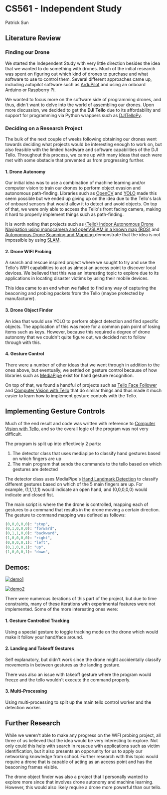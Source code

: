 # CS561 - Independent Study 
Patrick Sun

## Literature Review
### Finding our Drone
We started the Independent Study with very little direction besides the idea that we wanted to do 
something with drones. Much of the initial research was spent on figuring out which kind of drones
to purchase and what software to use to control them. Several different approaches came up, including 
autopilot software such as [ArduPilot](https://github.com/ArduPilot/ardupilot) and using an onboard
Arduino or Raspberry Pi.

We wanted to focus more on the software side of programming drones, and thus, didn't want to delve into
the world of assembling our drones. Upon more discussion, we decided to get the **DJI Tello** due to its
affordability and support for programming via Python wrappers such as 
[DJITelloPy](https://github.com/damiafuentes/DJITelloPy).

### Deciding on a Research Project
The bulk of the next couple of weeks following obtaining our drones went towards deciding what projects 
would be interesting enough to work on, but also feasible with the limited hardware and software capabilities
of the DJI Tello. Throughout this process, we came up with many ideas that each were met with some obstacle that 
prevented us from progressing further. 

#### 1. Drone Autonomy
Our initial idea was to use a combination of machine learning and/or computer vision to train our drones to 
perform object evasion and autonomous path-finding. Libraries such as [OpenCV](https://opencv.org/) 
and [YOLO](https://docs.ultralytics.com/) made this seem possible but we ended up giving up on the idea
due to the Tello's lack of onboard sensors that would allow it to detect and avoid objects. On top of that,
we were only able to access the Tello's front facing camera, making it hard to properly implement things such as
path-finding.

It is worth noting that projects such as [(Tello) Indoor Autonomous Drone Navigation using monocamera and openVSLAM in a known map (ROS)](https://www.youtube.com/watch?v=cx2MV2OOG7U) and [Autonomous Drone Scanning and Mapping
](https://github.com/waseemtannous/Autonomous-Drone-Scanning-and-Mapping) demonstrate that the idea is not impossible
by using [SLAM](https://www.mathworks.com/discovery/slam.html).

#### 2. Drone WIFI Probing
A search and rescue inspired project where we sought to try and use the Tello's WIFI capabilities to act as
almost an access point to discover local devices. We believed that this was an interesting topic to explore
due to its applications in locating disaster victims by using their mobile devices.

This idea came to an end when we failed to find any way of capturing the beaconing and probing packets
from the Tello (maybe protected by manufacturer).

#### 3. Drone Object Finder
An idea that would use YOLO to perform object detection and find specific objects. The application of this
was more for a common pain point of losing items such as keys. However, because this required a degree of 
drone autonomy that we couldn't quite figure out, we decided not to follow through with this.

#### 4. Gesture Control
There were a number of other ideas that we went through in addition to the ones above, but eventually, we settled on 
gesture control because of how libraries such as [MediaPipe](https://github.com/google-ai-edge/mediapipe) exist
for hand gesture recognition.

On top of that, we found a handful of projects such as [Tello Face Follower](https://github.com/youngsoul/tello-sandbox)
and [Computer Vision with Tello](https://github.com/mrsojourn/computer_vision_with_tello_drone?tab=readme-ov-file) that
do similar things and thus made it much easier to learn how to implement gesture controls with the Tello.

## Implementing Gesture Controls
Much of the end result and code was written with reference to [Computer Vision with Tello](https://github.com/mrsojourn/computer_vision_with_tello_drone?tab=readme-ov-file), and so the overall logic of the program was not very difficult. 

The program is split up into effectively 2 parts: 
1. The detector class that uses mediapipe to classify hand gestures based on which fingers are up
2. The main program that sends the commands to the tello based on which gestures are detected

The detector class uses MediaPipe's [Hand Landmark Detection](https://ai.google.dev/edge/mediapipe/solutions/vision/hand_landmarker) to classify different gestures based on which of the 5 main fingers are up. For example, (1,1,1,1,1) would
indicate an open hand, and (0,0,0,0,0) would indicate and closed fist.

The main script is where the the drone is controlled, mapping each of gestures to a command that results in 
the drone moving a certain direction. The gesture to command mapping was defined as follows:

```python
(0,0,0,0,0): "stop",
(0,1,0,0,0): "forward",
(0,1,1,0,0): "backward",
(1,0,0,0,0): "right",
(0,0,0,0,1): "left",
(0,1,0,0,1): "up",
(1,0,0,0,1): "down",
```

## Demos:
[![demo1](https://img.youtube.com/vi/vo5VW0NoR6s/0.jpg)](https://www.youtube.com/watch?v=vo5VW0NoR6s)

[![demo2](https://img.youtube.com/vi/Q05GU-qtyo4/0.jpg)](https://www.youtube.com/watch?v=Q05GU-qtyo4)

There were numerous iterations of this part of the project, but due to time constraints, many of these iterations
with experimental features were not implemented. Some of the more interesting ones were:

#### 1. Gesture Controlled Tracking
Using a special gesture to toggle tracking mode on the drone which would make it follow your hand/face around.

#### 2. Landing and Takeoff Gestures
Self explanatory, but didn't work since the drone might accidentally classify movements in between gestures as 
the landing gesture.

There was also an issue with takeoff gesture where the program would freeze and the tello wouldn't execute the 
command properly. 

#### 3. Multi-Processing
Using multi-processing to split up the main tello control worker and the detection worker.

## Further Research
While we weren't able to make any progress on the WIFI probing project, all three of us believed that the idea
would be very interesting to explore. Not only could this help with search in resucue with applications
such as victim identification, but it also presents an opporunity for us to apply our networking knowledge 
from school. Further research with this topic would require a drone that is capable of acting as an access point
and has the beaconing frames visible. 

The drone object finder was also a project that I personally wanted to explore more since that involves drone 
autonomy and machine learning. However, this would also likely require a drone more powerful than our tello.
